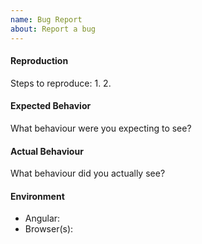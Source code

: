 ```yaml
---
name: Bug Report
about: Report a bug
---
```


#### Reproduction

Steps to reproduce:
1.
2.


#### Expected Behavior

What behaviour were you expecting to see?


#### Actual Behaviour

What behaviour did you actually see?


#### Environment

- Angular:
- Browser(s):
